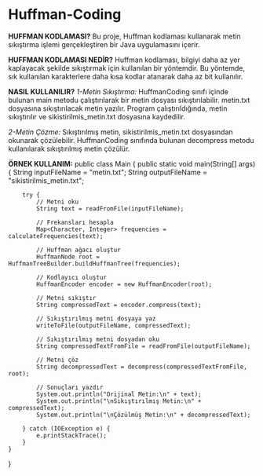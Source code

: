 # Huffman-Coding
**HUFFMAN KODLAMASI?**
Bu proje, Huffman kodlaması kullanarak metin sıkıştırma işlemi gerçekleştiren bir Java uygulamasını içerir.


**HUFFMAN KODLAMASI NEDİR?**
Huffman kodlaması, bilgiyi daha az yer kaplayacak şekilde sıkıştırmak için kullanılan bir yöntemdir. Bu yöntemde, sık kullanılan karakterlere daha kısa kodlar atanarak daha az bit kullanılır.


**NASIL KULLANILIR?**
*1-Metin Sıkıştırma:*
HuffmanCoding sınıfı içinde bulunan main metodu çalıştırılarak bir metin dosyası sıkıştırılabilir.
metin.txt dosyasına sıkıştırılacak metin yazılır.
Program çalıştırıldığında, metin sıkıştırılır ve sikistirilmis_metin.txt dosyasına kaydedilir.


*2-Metin Çözme:*
Sıkıştırılmış metin, sikistirilmis_metin.txt dosyasından okunarak çözülebilir.
HuffmanCoding sınıfında bulunan decompress metodu kullanılarak sıkıştırılmış metin çözülür.


**ÖRNEK KULLANIM:**
public class Main {
    public static void main(String[] args) {
        String inputFileName = "metin.txt";
        String outputFileName = "sikistirilmis_metin.txt";

        try {
            // Metni oku
            String text = readFromFile(inputFileName);

            // Frekansları hesapla
            Map<Character, Integer> frequencies = calculateFrequencies(text);

            // Huffman ağacı oluştur
            HuffmanNode root = HuffmanTreeBuilder.buildHuffmanTree(frequencies);

            // Kodlayıcı oluştur
            HuffmanEncoder encoder = new HuffmanEncoder(root);

            // Metni sıkıştır
            String compressedText = encoder.compress(text);

            // Sıkıştırılmış metni dosyaya yaz
            writeToFile(outputFileName, compressedText);

            // Sıkıştırılmış metni dosyadan oku
            String compressedTextFromFile = readFromFile(outputFileName);

            // Metni çöz
            String decompressedText = decompress(compressedTextFromFile, root);

            // Sonuçları yazdır
            System.out.println("Orijinal Metin:\n" + text);
            System.out.println("\nSıkıştırılmış Metin:\n" + compressedText);
            System.out.println("\nÇözülmüş Metin:\n" + decompressedText);

        } catch (IOException e) {
            e.printStackTrace();
        }
    }

   
}

